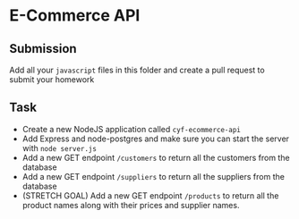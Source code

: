 # E-Commerce API

## Submission

Add all your `javascript` files in this folder and create a pull request to submit your homework

## Task

- Create a new NodeJS application called `cyf-ecommerce-api`
- Add Express and node-postgres and make sure you can start the server with `node server.js`
- Add a new GET endpoint `/customers` to return all the customers from the database
- Add a new GET endpoint `/suppliers` to return all the suppliers from the database
- (STRETCH GOAL) Add a new GET endpoint `/products` to return all the product names along with their prices and supplier names.